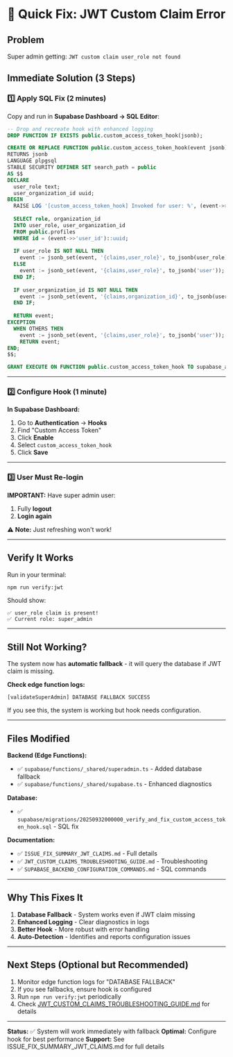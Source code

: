 # 🚀 Quick Fix: JWT Custom Claim Error

## Problem
Super admin getting: `JWT custom claim user_role not found`

## Immediate Solution (3 Steps)

### 1️⃣ Apply SQL Fix (2 minutes)

Copy and run in **Supabase Dashboard → SQL Editor**:

```sql
-- Drop and recreate hook with enhanced logging
DROP FUNCTION IF EXISTS public.custom_access_token_hook(jsonb);

CREATE OR REPLACE FUNCTION public.custom_access_token_hook(event jsonb)
RETURNS jsonb
LANGUAGE plpgsql
STABLE SECURITY DEFINER SET search_path = public
AS $$
DECLARE
  user_role text;
  user_organization_id uuid;
BEGIN
  RAISE LOG '[custom_access_token_hook] Invoked for user: %', (event->>'user_id');
  
  SELECT role, organization_id
  INTO user_role, user_organization_id
  FROM public.profiles
  WHERE id = (event->>'user_id')::uuid;
  
  IF user_role IS NOT NULL THEN
    event := jsonb_set(event, '{claims,user_role}', to_jsonb(user_role));
  ELSE
    event := jsonb_set(event, '{claims,user_role}', to_jsonb('user'));
  END IF;
  
  IF user_organization_id IS NOT NULL THEN
    event := jsonb_set(event, '{claims,organization_id}', to_jsonb(user_organization_id::text));
  END IF;
  
  RETURN event;
EXCEPTION
  WHEN OTHERS THEN
    event := jsonb_set(event, '{claims,user_role}', to_jsonb('user'));
    RETURN event;
END;
$$;

GRANT EXECUTE ON FUNCTION public.custom_access_token_hook TO supabase_auth_admin;
```

---

### 2️⃣ Configure Hook (1 minute)

**In Supabase Dashboard:**
1. Go to **Authentication** → **Hooks**
2. Find "Custom Access Token"
3. Click **Enable**
4. Select `custom_access_token_hook`
5. Click **Save**

---

### 3️⃣ User Must Re-login

**IMPORTANT:** Have super admin user:
1. Fully **logout**
2. **Login again**

⚠️ **Note:** Just refreshing won't work!

---

## Verify It Works

Run in your terminal:
```bash
npm run verify:jwt
```

Should show:
```
✅ user_role claim is present!
✅ Current role: super_admin
```

---

## Still Not Working?

The system now has **automatic fallback** - it will query the database if JWT claim is missing.

**Check edge function logs:**
```
[validateSuperAdmin] DATABASE FALLBACK SUCCESS
```

If you see this, the system is working but hook needs configuration.

---

## Files Modified

**Backend (Edge Functions):**
- ✅ `supabase/functions/_shared/superadmin.ts` - Added database fallback
- ✅ `supabase/functions/_shared/supabase.ts` - Enhanced diagnostics

**Database:**
- ✅ `supabase/migrations/20250932000000_verify_and_fix_custom_access_token_hook.sql` - SQL fix

**Documentation:**
- ✅ `ISSUE_FIX_SUMMARY_JWT_CLAIMS.md` - Full details
- ✅ `JWT_CUSTOM_CLAIMS_TROUBLESHOOTING_GUIDE.md` - Troubleshooting
- ✅ `SUPABASE_BACKEND_CONFIGURATION_COMMANDS.md` - SQL commands

---

## Why This Fixes It

1. **Database Fallback** - System works even if JWT claim missing
2. **Enhanced Logging** - Clear diagnostics in logs
3. **Better Hook** - More robust with error handling
4. **Auto-Detection** - Identifies and reports configuration issues

---

## Next Steps (Optional but Recommended)

1. Monitor edge function logs for "DATABASE FALLBACK"
2. If you see fallbacks, ensure hook is configured
3. Run `npm run verify:jwt` periodically
4. Check [JWT_CUSTOM_CLAIMS_TROUBLESHOOTING_GUIDE.md](./JWT_CUSTOM_CLAIMS_TROUBLESHOOTING_GUIDE.md) for details

---

**Status:** ✅ System will work immediately with fallback
**Optimal:** Configure hook for best performance
**Support:** See ISSUE_FIX_SUMMARY_JWT_CLAIMS.md for full details
